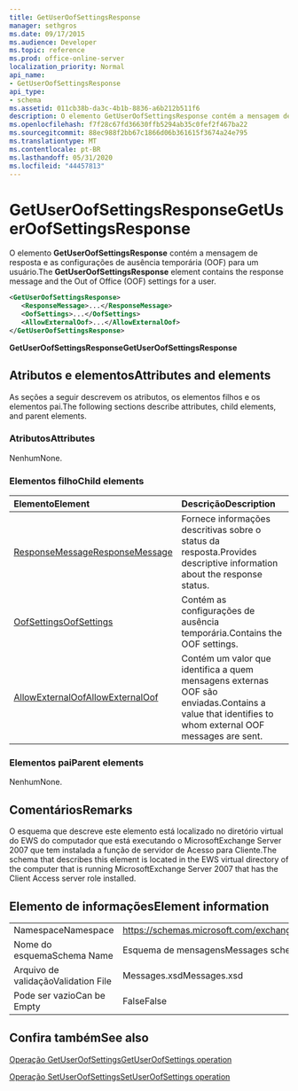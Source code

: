 ```yaml
---
title: GetUserOofSettingsResponse
manager: sethgros
ms.date: 09/17/2015
ms.audience: Developer
ms.topic: reference
ms.prod: office-online-server
localization_priority: Normal
api_name:
- GetUserOofSettingsResponse
api_type:
- schema
ms.assetid: 011cb38b-da3c-4b1b-8836-a6b212b511f6
description: O elemento GetUserOofSettingsResponse contém a mensagem de resposta e as configurações de ausência temporária (OOF) para um usuário.
ms.openlocfilehash: f7f28c67fd36630ffb5294ab35c0fef2f467ba22
ms.sourcegitcommit: 88ec988f2bb67c1866d06b361615f3674a24e795
ms.translationtype: MT
ms.contentlocale: pt-BR
ms.lasthandoff: 05/31/2020
ms.locfileid: "44457813"
---
```

# <a name="getuseroofsettingsresponse"></a><span data-ttu-id="0925d-103">GetUserOofSettingsResponse</span><span class="sxs-lookup"><span data-stu-id="0925d-103">GetUserOofSettingsResponse</span></span>

<span data-ttu-id="0925d-104">O elemento **GetUserOofSettingsResponse** contém a mensagem de resposta e as configurações de ausência temporária (OOF) para um usuário.</span><span class="sxs-lookup"><span data-stu-id="0925d-104">The **GetUserOofSettingsResponse** element contains the response message and the Out of Office (OOF) settings for a user.</span></span> 
  
```xml
<GetUserOofSettingsResponse>
   <ResponseMessage>...</ResponseMessage>
   <OofSettings>...</OofSettings>
   <AllowExternalOof>...</AllowExternalOof>
</GetUserOofSettingsResponse>
```

 <span data-ttu-id="0925d-105">**GetUserOofSettingsResponse**</span><span class="sxs-lookup"><span data-stu-id="0925d-105">**GetUserOofSettingsResponse**</span></span>
## <a name="attributes-and-elements"></a><span data-ttu-id="0925d-106">Atributos e elementos</span><span class="sxs-lookup"><span data-stu-id="0925d-106">Attributes and elements</span></span>

<span data-ttu-id="0925d-107">As seções a seguir descrevem os atributos, os elementos filhos e os elementos pai.</span><span class="sxs-lookup"><span data-stu-id="0925d-107">The following sections describe attributes, child elements, and parent elements.</span></span>
  
### <a name="attributes"></a><span data-ttu-id="0925d-108">Atributos</span><span class="sxs-lookup"><span data-stu-id="0925d-108">Attributes</span></span>

<span data-ttu-id="0925d-109">Nenhum</span><span class="sxs-lookup"><span data-stu-id="0925d-109">None.</span></span>
  
### <a name="child-elements"></a><span data-ttu-id="0925d-110">Elementos filho</span><span class="sxs-lookup"><span data-stu-id="0925d-110">Child elements</span></span>

|<span data-ttu-id="0925d-111">**Elemento**</span><span class="sxs-lookup"><span data-stu-id="0925d-111">**Element**</span></span>|<span data-ttu-id="0925d-112">**Descrição**</span><span class="sxs-lookup"><span data-stu-id="0925d-112">**Description**</span></span>|
|:-----|:-----|
|[<span data-ttu-id="0925d-113">ResponseMessage</span><span class="sxs-lookup"><span data-stu-id="0925d-113">ResponseMessage</span></span>](responsemessage.md) <br/> |<span data-ttu-id="0925d-114">Fornece informações descritivas sobre o status da resposta.</span><span class="sxs-lookup"><span data-stu-id="0925d-114">Provides descriptive information about the response status.</span></span>  <br/> |
|[<span data-ttu-id="0925d-115">OofSettings</span><span class="sxs-lookup"><span data-stu-id="0925d-115">OofSettings</span></span>](oofsettings.md) <br/> |<span data-ttu-id="0925d-116">Contém as configurações de ausência temporária.</span><span class="sxs-lookup"><span data-stu-id="0925d-116">Contains the OOF settings.</span></span>  <br/> |
|[<span data-ttu-id="0925d-117">AllowExternalOof</span><span class="sxs-lookup"><span data-stu-id="0925d-117">AllowExternalOof</span></span>](allowexternaloof.md) <br/> |<span data-ttu-id="0925d-118">Contém um valor que identifica a quem mensagens externas OOF são enviadas.</span><span class="sxs-lookup"><span data-stu-id="0925d-118">Contains a value that identifies to whom external OOF messages are sent.</span></span>  <br/> |
   
### <a name="parent-elements"></a><span data-ttu-id="0925d-119">Elementos pai</span><span class="sxs-lookup"><span data-stu-id="0925d-119">Parent elements</span></span>

<span data-ttu-id="0925d-120">Nenhum</span><span class="sxs-lookup"><span data-stu-id="0925d-120">None.</span></span>
  
## <a name="remarks"></a><span data-ttu-id="0925d-121">Comentários</span><span class="sxs-lookup"><span data-stu-id="0925d-121">Remarks</span></span>

<span data-ttu-id="0925d-122">O esquema que descreve este elemento está localizado no diretório virtual do EWS do computador que está executando o MicrosoftExchange Server 2007 que tem instalada a função de servidor de Acesso para Cliente.</span><span class="sxs-lookup"><span data-stu-id="0925d-122">The schema that describes this element is located in the EWS virtual directory of the computer that is running MicrosoftExchange Server 2007 that has the Client Access server role installed.</span></span>
  
## <a name="element-information"></a><span data-ttu-id="0925d-123">Elemento de informações</span><span class="sxs-lookup"><span data-stu-id="0925d-123">Element information</span></span>

|||
|:-----|:-----|
|<span data-ttu-id="0925d-124">Namespace</span><span class="sxs-lookup"><span data-stu-id="0925d-124">Namespace</span></span>  <br/> |https://schemas.microsoft.com/exchange/services/2006/messages  <br/> |
|<span data-ttu-id="0925d-125">Nome do esquema</span><span class="sxs-lookup"><span data-stu-id="0925d-125">Schema Name</span></span>  <br/> |<span data-ttu-id="0925d-126">Esquema de mensagens</span><span class="sxs-lookup"><span data-stu-id="0925d-126">Messages schema</span></span>  <br/> |
|<span data-ttu-id="0925d-127">Arquivo de validação</span><span class="sxs-lookup"><span data-stu-id="0925d-127">Validation File</span></span>  <br/> |<span data-ttu-id="0925d-128">Messages.xsd</span><span class="sxs-lookup"><span data-stu-id="0925d-128">Messages.xsd</span></span>  <br/> |
|<span data-ttu-id="0925d-129">Pode ser vazio</span><span class="sxs-lookup"><span data-stu-id="0925d-129">Can be Empty</span></span>  <br/> |<span data-ttu-id="0925d-130">False</span><span class="sxs-lookup"><span data-stu-id="0925d-130">False</span></span>  <br/> |
   
## <a name="see-also"></a><span data-ttu-id="0925d-131">Confira também</span><span class="sxs-lookup"><span data-stu-id="0925d-131">See also</span></span>



[<span data-ttu-id="0925d-132">Operação GetUserOofSettings</span><span class="sxs-lookup"><span data-stu-id="0925d-132">GetUserOofSettings operation</span></span>](getuseroofsettings-operation.md)
  
[<span data-ttu-id="0925d-133">Operação SetUserOofSettings</span><span class="sxs-lookup"><span data-stu-id="0925d-133">SetUserOofSettings operation</span></span>](setuseroofsettings-operation.md)

